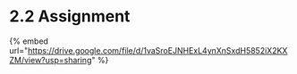 # 2.2 Assignment

{% embed url="https://drive.google.com/file/d/1vaSroEJNHExL4ynXnSxdH5852iX2KXZM/view?usp=sharing" %}
